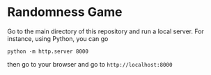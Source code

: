 # Randomness Game
Go to the main directory of this repository and run a local server. For instance, using Python, you can go
```
python -m http.server 8000
```
then go to your browser and go to `http://localhost:8000`
